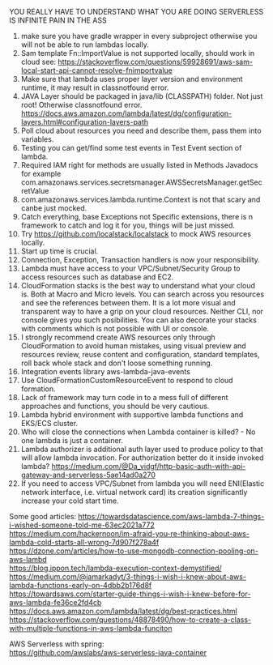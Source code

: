 YOU REALLY HAVE TO UNDERSTAND WHAT YOU ARE DOING
SERVERLESS IS INFINITE PAIN IN THE ASS

1. make sure you have gradle wrapper in every subproject otherwise you will not be able to run lambdas locally.
2. Sam template Fn::ImportValue is not supported locally, should work in cloud see: https://stackoverflow.com/questions/59928691/aws-sam-local-start-api-cannot-resolve-fnimportvalue
3. Make sure that lambda uses proper layer version and environment runtime, it may result in classnotfound error.
4. JAVA Layer should be packaged in java/lib (CLASSPATH) folder. Not just root! Otherwise classnotfound error.
   https://docs.aws.amazon.com/lambda/latest/dg/configuration-layers.html#configuration-layers-path
5. Poll cloud about resources you need and describe them, pass them into variables.
6. Testing you can get/find some test events in Test Event section of lambda.
7. Required IAM right for methods are usually listed in Methods Javadocs for example com.amazonaws.services.secretsmanager.AWSSecretsManager.getSecretValue
8. com.amazonaws.services.lambda.runtime.Context is not that scary and canbe just mocked.
9. Catch everything, base Exceptions not Specific extensions, there is n framework to catch and log it for you, things will be just missed.
10. Try https://github.com/localstack/localstack to mock AWS resources locally.
11. Start up time is crucial. 
12. Connection, Exception, Transaction handlers is now your responsibility.
13. Lambda must have access to your VPC/Subnet/Security Group to access resources such as database and EC2.
14. CloudFormation stacks is the best way to understand what your cloud is. Both at Macro and Micro levels. You can search across you resources and see the references between them. It is a lot more visual and transparent way to have a grip on your cloud resources. Neither CLI, nor console gives you such posibilities. You can also decorate your stacks with comments which is not possible with UI or console.
15. I strongly recommend create AWS resources only through CloudFormation to avoid human mistakes, using visual preview and resources review, reuse content and configuration, standard templates, roll back whole stack and don't loose something running.
16. Integration events library aws-lambda-java-events 
17. Use CloudFormationCustomResourceEvent to respond to cloud formation.
18. Lack of framework may turn code in to a mess full of different approaches and functions, you should be very cautious. 
19. Lambda hybrid environment with supportive lambda functions and EKS/ECS cluster.
20. Who will close the connections when Lambda container is killed? - No one lambda is just a container.
21. Lambda authorizer is additional auth layer used to produce policy to that will allow lambda invocation. For authorization better do it inside invoked lambda? https://medium.com/@Da_vidgf/http-basic-auth-with-api-gateway-and-serverless-5ae14ad0a270 
22. If you need to access VPC/Subnet from lambda you will need ENI(Elastic network interface, i.e. virtual network card) its creation significantly increase your cold start time.


Some good articles:
https://towardsdatascience.com/aws-lambda-7-things-i-wished-someone-told-me-63ec2021a772  
https://medium.com/hackernoon/im-afraid-you-re-thinking-about-aws-lambda-cold-starts-all-wrong-7d907f278a4f  
https://dzone.com/articles/how-to-use-mongodb-connection-pooling-on-aws-lambd  
https://blog.ippon.tech/lambda-execution-context-demystified/  
https://medium.com/@iamarkadyt/3-things-i-wish-i-knew-about-aws-lambda-functions-early-on-4dbb2b176d8f  
https://towardsaws.com/starter-guide-things-i-wish-i-knew-before-for-aws-lambda-fe36ce2fd4cb  
https://docs.aws.amazon.com/lambda/latest/dg/best-practices.html  
https://stackoverflow.com/questions/48878490/how-to-create-a-class-with-multiple-functions-in-aws-lambda-funciton  


AWS Serverless with spring:  
https://github.com/awslabs/aws-serverless-java-container
